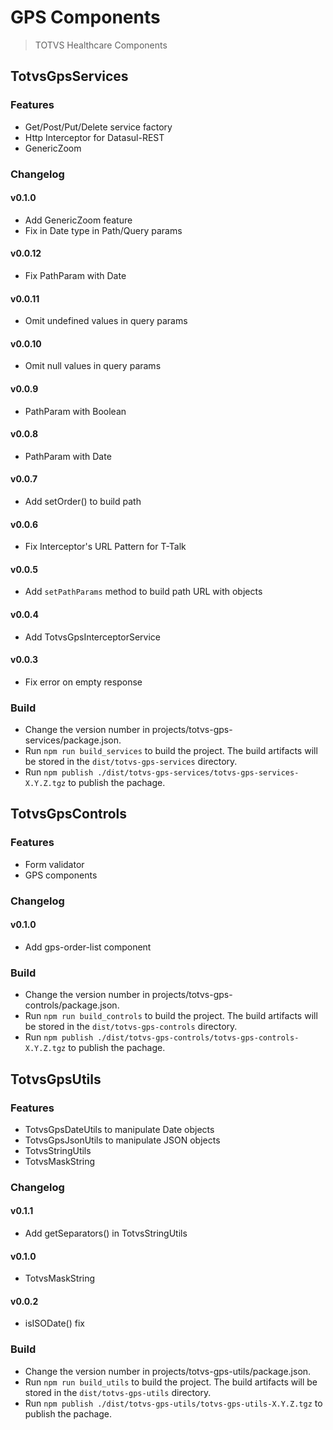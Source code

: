 # GPS Components

> TOTVS Healthcare Components

## TotvsGpsServices

### Features
- Get/Post/Put/Delete service factory
- Http Interceptor for Datasul-REST
- GenericZoom

### Changelog
#### v0.1.0
- Add GenericZoom feature
- Fix in Date type in Path/Query params
#### v0.0.12
- Fix PathParam with Date
#### v0.0.11
- Omit undefined values in query params
#### v0.0.10
- Omit null values in query params
#### v0.0.9
- PathParam with Boolean
#### v0.0.8
- PathParam with Date
#### v0.0.7
- Add setOrder() to build path
#### v0.0.6
- Fix Interceptor's URL Pattern for T-Talk
#### v0.0.5
- Add `setPathParams` method to build path URL with objects
#### v0.0.4
- Add TotvsGpsInterceptorService
#### v0.0.3
- Fix error on empty response

### Build
- Change the version number in projects/totvs-gps-services/package.json.
- Run `npm run build_services` to build the project. The build artifacts will be stored in the `dist/totvs-gps-services` directory.
- Run `npm publish ./dist/totvs-gps-services/totvs-gps-services-X.Y.Z.tgz` to publish the pachage.


## TotvsGpsControls

### Features
- Form validator
- GPS components

### Changelog
#### v0.1.0
- Add gps-order-list component

### Build
- Change the version number in projects/totvs-gps-controls/package.json.
- Run `npm run build_controls` to build the project. The build artifacts will be stored in the `dist/totvs-gps-controls` directory.
- Run `npm publish ./dist/totvs-gps-controls/totvs-gps-controls-X.Y.Z.tgz` to publish the pachage.


## TotvsGpsUtils

### Features
- TotvsGpsDateUtils to manipulate Date objects
- TotvsGpsJsonUtils to manipulate JSON objects
- TotvsStringUtils
- TotvsMaskString

### Changelog
#### v0.1.1
- Add getSeparators() in TotvsStringUtils
#### v0.1.0
- TotvsMaskString
#### v0.0.2
- isISODate() fix

### Build
- Change the version number in projects/totvs-gps-utils/package.json.
- Run `npm run build_utils` to build the project. The build artifacts will be stored in the `dist/totvs-gps-utils` directory.
- Run `npm publish ./dist/totvs-gps-utils/totvs-gps-utils-X.Y.Z.tgz` to publish the pachage.
